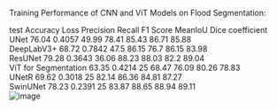 Training Performance of CNN and ViT Models on Flood Segmentation:

test	          Accuracy	Loss	Precision	Recall	F1 Score	MeanIoU	Dice coefficient	
UNet	76.04	0.4057	49.99	78.41	85.43	86.71	85.88	
DeepLabV3+	68.72	0.7842	47.5	86.15	76.7	86.15	83.98	
ResUNet	79.28	0.3643	36.06	88.23	88.03	82.2	89.04	
ViT for Segmentation	63.35	0.4214	25	68.47	76.09	80.26	78.83	
UNetR	69.62	0.3018	25	82.14	86.36	84.81	87.27	
SwinUNet	78.23	0.2391	25	83.87	88.65	88.94	89.11	
![image](https://github.com/user-attachments/assets/407644b3-cbc9-4a4c-a799-250087aba6d6)

